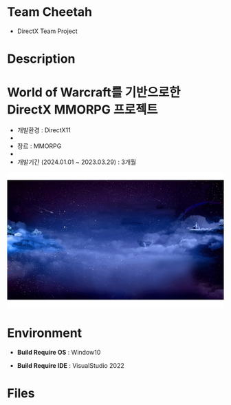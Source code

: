 # Team Cheetah
  * DirectX Team Project
#  Description
# World of Warcraft를 기반으로한 DirectX MMORPG 프로젝트

- 개발환경 : DirectX11
- 
- 장르 : MMORPG
- 
- 개발기간 (2024.01.01 ~ 2023.03.29) : 3개월

 ![예시](https://github.com/amekajiwa-code/DirectX-TeamCheetah/blob/61807f7a1673b64cd04a79d144cb0709edbdbef5/Resources/Texture/night.png)
# Environment
 * **Build Require OS** : Window10

 * **Build Require IDE** : VisualStudio 2022

# Files

